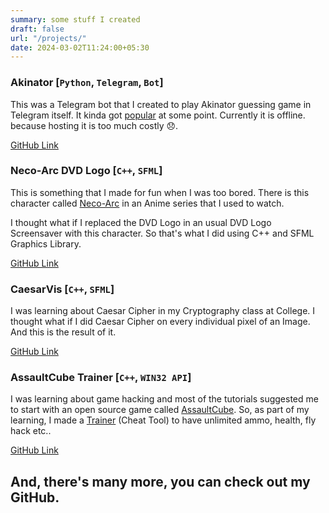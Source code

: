 ```yaml
---
summary: some stuff I created
draft: false
url: "/projects/"
date: 2024-03-02T11:24:00+05:30
---
```


### Akinator [`Python`, `Telegram`, `Bot`]
This was a Telegram bot that I created to play Akinator guessing game in Telegram itself. It kinda got [popular](https://t.me/BotsArchive/2285) at some point. Currently it is offline. because hosting it is too much costly 😞.

[GitHub Link](https://github.com/advnpzn/Akinator-Bot)

### Neco-Arc DVD Logo [`C++`, `SFML`]
This is something that I made for fun when I was too bored. There is this character called [Neco-Arc](https://typemoon.fandom.com/wiki/Neco-Arc) in an Anime series that I used to watch.

I thought what if I replaced the DVD Logo in an usual DVD Logo Screensaver with this character. So that's what I did using C++ and SFML Graphics Library.

[GitHub Link](https://github.com/advnpzn/Neco-Arc-DVDLogo)

### CaesarVis [`C++`, `SFML`]
I was learning about Caesar Cipher in my Cryptography class at College. I thought what if I did Caesar Cipher on every individual pixel of an Image. And this is the result of it.

[GitHub Link](https://github.com/advnpzn/CaesarVis)

### AssaultCube Trainer [`C++`, `WIN32 API`]
I was learning about game hacking and most of the tutorials suggested me to start with an open source game called [AssaultCube](https://assault.cubers.net/). So, as part of my learning, I made a [Trainer](https://en.wikipedia.org/wiki/Trainer_(games)#:~:text=Game%20trainers%20are%20programs%20made,in%20order%20to%20allow%20cheating.) (Cheat Tool) to have unlimited ammo, health, fly hack etc..

[GitHub Link](https://github.com/advnpzn/AssaultCube-Trainer)


## And, there's many more, you can check out my GitHub.

